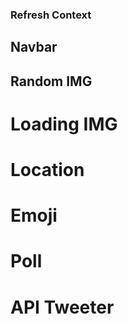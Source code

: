 ### Refresh Context

## Navbar

## Random IMG

# Loading IMG

# Location

# Emoji

# Poll

# API Tweeter

